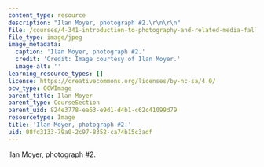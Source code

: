 ```yaml
---
content_type: resource
description: "Ilan Moyer, photograph #2.\r\n\r\n"
file: /courses/4-341-introduction-to-photography-and-related-media-fall-2007/08fd313379a02c978352ca74b15c3adf_moyer2.jpg
file_type: image/jpeg
image_metadata:
  caption: 'Ilan Moyer, photograph #2.'
  credit: 'Credit: Image courtesy of Ilan Moyer.'
  image-alt: ''
learning_resource_types: []
license: https://creativecommons.org/licenses/by-nc-sa/4.0/
ocw_type: OCWImage
parent_title: Ilan Moyer
parent_type: CourseSection
parent_uid: 824e3778-ea63-e9d1-d4b1-c62c41099d79
resourcetype: Image
title: 'Ilan Moyer, photograph #2.'
uid: 08fd3133-79a0-2c97-8352-ca74b15c3adf
---
```

Ilan Moyer, photograph #2.

